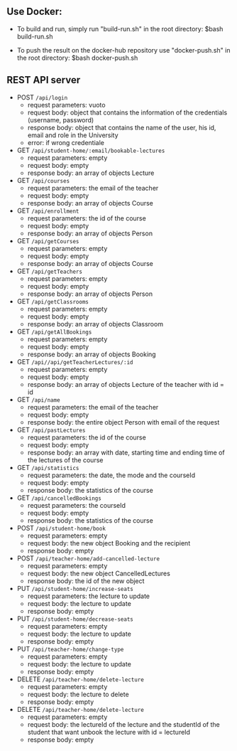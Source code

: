 ## Use Docker:


* To build and run, simply run "build-run.sh" in the root directory:
  $bash build-run.sh

* To push the result on the docker-hub repository use "docker-push.sh" in the root directory:
  $bash docker-push.sh

## REST API server

- POST `/api/login`
  - request parameters: vuoto
  - request body: object that contains the information of the credentials (username, password)
  - response body: object that contains the name of the user, his id, email and role in the University
  - error: if wrong credentiale
- GET `/api/student-home/:email/bookable-lectures`
  - request parameters: empty
  - request body: empty
  - response body: an array of objects Lecture 
- GET `/api/courses`
  - request parameters: the email of the teacher
  - request body: empty
  - response body: an array of objects Course 
- GET `/api/enrollment`
  - request parameters: the id of the course
  - request body: empty
  - response body: an array of objects Person 
- GET `/api/getCourses`
  - request parameters: empty
  - request body: empty
  - response body: an array of objects Course 
- GET `/api/getTeachers`
  - request parameters: empty
  - request body: empty
  - response body: an array of objects Person
- GET `/api/getClassrooms`
  - request parameters: empty
  - request body: empty
  - response body: an array of objects Classroom
- GET `/api/getAllBookings`
  - request parameters: empty
  - request body: empty
  - response body: an array of objects Booking
- GET `/api//api/getTeacherLectures/:id`
  - request parameters: empty
  - request body: empty
  - response body: an array of objects Lecture of the teacher with id = id
- GET `/api/name`
  - request parameters: the email of the teacher
  - request body: empty
  - response body: the entire object Person with email of the request
- GET `/api/pastLectures`
  - request parameters: the id of the course
  - request body: empty
  - response body: an array with date, starting time and ending time of the lectures of the course
- GET `/api/statistics`
  - request parameters: the date, the mode and the courseId
  - request body: empty
  - response body: the statistics of the course
- GET `/api/cancelledBookings`
  - request parameters: the courseId
  - request body: empty
  - response body: the statistics of the course
- POST `/api/student-home/book`
  - request parameters: empty
  - request body: the new object Booking and the recipient
  - response body: empty
- POST `/api/teacher-home/add-cancelled-lecture`
  - request parameters: empty
  - request body: the new object CancelledLectures 
  - response body: the id of the new object
- PUT `/api/student-home/increase-seats`
  - request parameters: the lecture to update
  - request body: the lecture to update
  - response body: empty
- PUT `/api/student-home/decrease-seats`
  - request parameters: empty
  - request body: the lecture to update
  - response body: empty
- PUT `/api/teacher-home/change-type`
  - request parameters: empty
  - request body: the lecture to update
  - response body: empty
- DELETE `/api/teacher-home/delete-lecture`
  - request parameters: empty
  - request body: the lecture to delete
  - response body: empty
- DELETE `/api/teacher-home/delete-lecture`
  - request parameters: empty
  - request body: the lectureId of the lecture and the studentId of the student that want unbook the lecture with id = lectureId
  - response body: empty